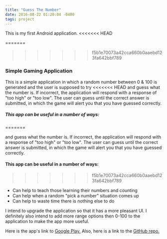 ```yaml
---
title: "Guess The Number"
date: 2016-08-22 01:20:04 -0400
tags: project
---
```

This is my first Android application.
<<<<<<< HEAD
<!--sep-->
=======
>>>>>>> f5b1e70073a42cca660b0aaebd123fa642bbf789

### Simple Gaming Application ###

This is a simple application in which a random number between 0 & 100 is generated and the user is supposed to try
<<<<<<< HEAD
and guess what the number is. If incorrect, the application will respond with a response of "too high" or "too low".
The user can guess until the correct answer is submitted, in which the game will alert you that you have guessed correctly.

##### This app can be useful in a number of ways: #####
=======
<!--sep-->
and guess what the number is. If incorrect, the application will respond with a response of "too high" or "too low".
The user can guess until the correct answer is submitted, in which the game will alert you that you have guessed correctly.

#### This app can be useful in a number of ways: ####
>>>>>>> f5b1e70073a42cca660b0aaebd123fa642bbf789

- Can help to teach those learning their numbers and counting
- Can help when a random "pick a number" situation comes up
- Can help to waste time there is nothing else to do

I intend to upgrade the application so that it has a more pleasant UI. I definitely also intend to add more range options then
0-100 to the application to make the app more useful.

Here is the app's link to [Google Play.](https://play.google.com/store/apps/details?id=io.github.ngbrown11.myfirstapp)
Also, here is a link to the [GitHub repo.](https://github.com/ngbrown11/guess-the-number)
